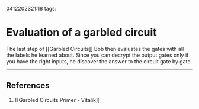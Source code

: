 0412202321:18
tags: 
# Evaluation of a garbled circuit

The last step of [[Garbled Circuits]]
Bob then evaluates the gates with all the labels he learned about. Since you can decrypt the output gates only if you have the right inputs, he discover the answer to the circuit gate by gate.

---
## References
1. [[Garbled Circuits Primer - Vitalik]]